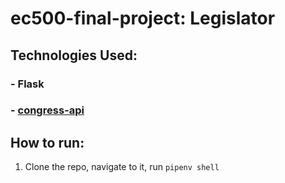 # ec500-final-project: Legislator

## Technologies Used:
### - Flask
### - [congress-api](https://projects.propublica.org/api-docs/congress-api/)


## How to run:
1) Clone the repo, navigate to it, run `pipenv shell`

